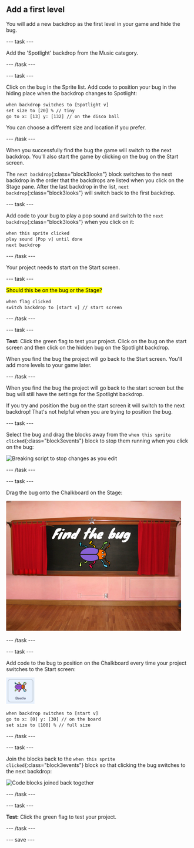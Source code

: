 ## Add a first level

You will add a new backdrop as the first level in your game and hide the bug. 

--- task ---

Add the 'Spotlight' backdrop from the Music category.

--- /task ---

--- task ---

Click on the bug in the Sprite list. Add code to position your bug in the hiding place when the backdrop changes to Spotlight:

```blocks3
when backdrop switches to [Spotlight v]
set size to [20] % // tiny
go to x: [13] y: [132] // on the disco ball
```

You can choose a different size and location if you prefer. 

--- /task ---

When you successfully find the bug the game will switch to the next backdrop. You'll also start the game by clicking on the bug on the Start screen.

The `next backdrop`{:class="block3looks"} block switches to the next backdrop in the order that the backdrops are listed when you click on the Stage pane. After the last backdrop in the list, `next backdrop`{:class="block3looks"} will switch back to the first backdrop.

--- task ---

Add code to your bug to play a pop sound and switch to the `next backdrop`{:class="block3looks"} when you click on it:

```blocks3
when this sprite clicked
play sound [Pop v] until done
next backdrop
```

--- /task ---

Your project needs to start on the Start screen.

--- task ---

<mark>Should this be on the bug or the Stage?</mark>

```blocks3
when flag clicked
switch backdrop to [start v] // start screen
```

--- /task ---

--- task ---

**Test:** Click the green flag to test your project. Click on the bug on the start screen and then click on the hidden bug on the Spotlight backdrop.

When you find the bug the project will go back to the Start screen. You'll add more levels to your game later.

--- /task ---

When you find the bug the project will go back to the start screen but the bug will still have the settings for the Spotlight backdrop. 

If you try and position the bug on the start screen it will switch to the next backdrop! That's not helpful when you are trying to position the bug.

--- task ---

Select the bug and drag the blocks away from the `when this sprite clicked`{:class="block3events"} block to stop them running when you click on the bug:

![Breaking script to stop changes as you edit](breaking-script.gif)

--- /task ---

--- task ---

Drag the bug onto the Chalkboard on the Stage:

![Bug sprite positioned on the Chalkboard](images/bug-chalkboard.png)

--- /task ---

--- task ---

Add code to the bug to position on the Chalkboard every time your project switches to the Start screen:

![Bug sprite](images/bug-sprite.png)

```blocks3
when backdrop switches to [start v]
go to x: [0] y: [30] // on the board
set size to [100] % // full size
```

--- /task ---

--- task ---

Join the blocks back to the `when this sprite clicked`{:class="block3events"} block so that clicking the bug switches to the next backdrop:

![Code blocks joined back together](fixed-script.gif)

--- /task ---

--- task ---

**Test:** Click the green flag to test your project. 

--- /task ---

--- save ---
